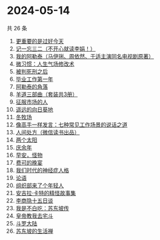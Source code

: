 # 2024-05-14

共 26 条

<!-- BEGIN WEREAD -->
<!-- 最后更新时间 2024-05-14 14:01:10 +0800 -->
1. [更重要的是过好今天](https://weread.qq.com/web/bookDetail/b7b32f90813ab8d32g015dd6)
1. [记一忘三二（不开心就读李娟！）](https://weread.qq.com/web/bookDetail/f1c321d0813ab6e60g0141c1)
1. [我的阿勒泰（马伊琍、周依然、于适主演同名电视剧原著）](https://weread.qq.com/web/bookDetail/6e732140813ab6e60g013caf)
1. [微习惯：人生气场修改术](https://weread.qq.com/web/bookDetail/e1532770813ab8d2bg0159eb)
1. [被判死刑之后](https://weread.qq.com/web/bookDetail/e88324f0813ab8d1dg013d49)
1. [毕业工作第一年](https://weread.qq.com/web/bookDetail/57c32d50813ab8d2cg0157ab)
1. [阿勒泰的角落](https://weread.qq.com/web/bookDetail/ee0320b053b925ee0519857)
1. [羊道三部曲（套装共3册）](https://weread.qq.com/web/bookDetail/d1632540813ab718bg0197fc)
1. [征服市场的人](https://weread.qq.com/web/bookDetail/57d322107228916857ddb4f)
1. [遥远的向日葵地](https://weread.qq.com/web/bookDetail/71932380717ea7b7719501e)
1. [冬牧场](https://weread.qq.com/web/bookDetail/d1d32fa053b924d1d0ac0a5)
1. [像高手一样发言：七种常见工作场景的说话之道](https://weread.qq.com/web/bookDetail/ab43277072184dbcab45383)
1. [人间处方（微信读书出品）](https://weread.qq.com/web/bookDetail/85d32cd0813ab82e0g012433)
1. [两个太阳](https://weread.qq.com/web/bookDetail/2bb32670813ab881bg014410)
1. [庆余年](https://weread.qq.com/web/bookDetail/0ae32be0570f000ae1bf155)
1. [早安，怪物](https://weread.qq.com/web/bookDetail/5f9326e0813ab8c3dg010320)
1. [费可的晚宴](https://weread.qq.com/web/bookDetail/60c325d0813ab74e9g015b91)
1. [我们时代的神经症人格](https://weread.qq.com/web/bookDetail/09a323d0723e854209ad540)
1. [论语](https://weread.qq.com/web/bookDetail/947326b05cfe039471b9edc)
1. [组织部来了个年轻人](https://weread.qq.com/web/bookDetail/00432890813ab82d5g0124b1)
1. [安吉拉·卡特的精怪故事集](https://weread.qq.com/web/bookDetail/1fd32d5071f014701fd6490)
1. [李商隐十五日谈](https://weread.qq.com/web/bookDetail/850324b0813ab8c28g017d80)
1. [我是不白吃：苏东坡传](https://weread.qq.com/web/bookDetail/585323b0813ab85e0g013d98)
1. [皇帝教我去宅斗](https://weread.qq.com/web/bookDetail/78d32060813ab861ag013cb4)
1. [斗罗大陆](https://weread.qq.com/web/bookDetail/3f832f105724353f8a62cda)
1. [苏东坡的生活禅](https://weread.qq.com/web/bookDetail/33332af0813ab89bcg011b17)
<!-- END WEREAD -->